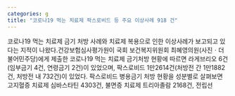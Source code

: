 ```yaml
---
categories: g
title: "코로나19 먹는 치료제 팍스로비드 등 주요 이상사례 918 건"
---
```

코로나19 먹는 치료제 금기 처방 사례와 치료제 복용으로 인한 이상사례가 보고되고 있다는 지적이 나왔다.건강보험심사평가원이 국회 보건복지위원회 최혜영의원(사진ㆍ더불어민주당)에게 제출한 코로나19 먹는 치료제 금기처방 현황에 따르면 라게브리오 6건(임부금기 4건, 연령금기 2건)이 있었으며, 팍스로비드 1만2614건(처방전 간 1만1882건, 처방전 내 732건)이 있었다. 팍스로비드 병용금기 처방 현황을 성분별로 살펴보면 고지혈증 치료제 심바스타틴 4303건, 불면증 치료제 트리아졸람 2168건, 전립선